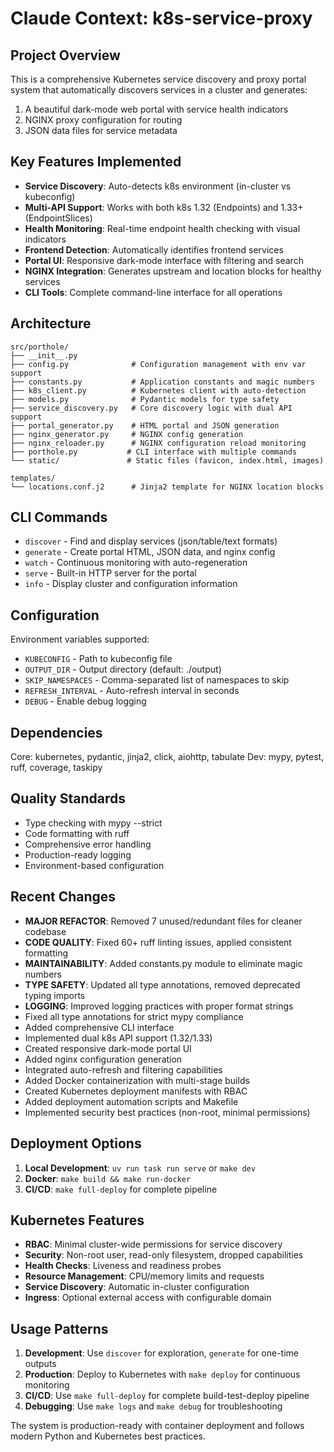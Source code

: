 # Claude Context: k8s-service-proxy

## Project Overview

This is a comprehensive Kubernetes service discovery and proxy portal system that automatically discovers services in a cluster and generates:

1. A beautiful dark-mode web portal with service health indicators
2. NGINX proxy configuration for routing
3. JSON data files for service metadata

## Key Features Implemented

- **Service Discovery**: Auto-detects k8s environment (in-cluster vs kubeconfig)
- **Multi-API Support**: Works with both k8s 1.32 (Endpoints) and 1.33+ (EndpointSlices)
- **Health Monitoring**: Real-time endpoint health checking with visual indicators
- **Frontend Detection**: Automatically identifies frontend services
- **Portal UI**: Responsive dark-mode interface with filtering and search
- **NGINX Integration**: Generates upstream and location blocks for healthy services
- **CLI Tools**: Complete command-line interface for all operations

## Architecture

```
src/porthole/
├── __init__.py
├── config.py              # Configuration management with env var support
├── constants.py           # Application constants and magic numbers
├── k8s_client.py          # Kubernetes client with auto-detection
├── models.py              # Pydantic models for type safety
├── service_discovery.py   # Core discovery logic with dual API support
├── portal_generator.py    # HTML portal and JSON generation
├── nginx_generator.py     # NGINX config generation
├── nginx_reloader.py      # NGINX configuration reload monitoring
├── porthole.py           # CLI interface with multiple commands
└── static/               # Static files (favicon, index.html, images)

templates/
└── locations.conf.j2      # Jinja2 template for NGINX location blocks
```

## CLI Commands

- `discover` - Find and display services (json/table/text formats)
- `generate` - Create portal HTML, JSON data, and nginx config
- `watch` - Continuous monitoring with auto-regeneration
- `serve` - Built-in HTTP server for the portal
- `info` - Display cluster and configuration information

## Configuration

Environment variables supported:

- `KUBECONFIG` - Path to kubeconfig file
- `OUTPUT_DIR` - Output directory (default: ./output)
- `SKIP_NAMESPACES` - Comma-separated list of namespaces to skip
- `REFRESH_INTERVAL` - Auto-refresh interval in seconds
- `DEBUG` - Enable debug logging

## Dependencies

Core: kubernetes, pydantic, jinja2, click, aiohttp, tabulate
Dev: mypy, pytest, ruff, coverage, taskipy

## Quality Standards

- Type checking with mypy --strict
- Code formatting with ruff
- Comprehensive error handling
- Production-ready logging
- Environment-based configuration

## Recent Changes

- **MAJOR REFACTOR**: Removed 7 unused/redundant files for cleaner codebase
- **CODE QUALITY**: Fixed 60+ ruff linting issues, applied consistent formatting
- **MAINTAINABILITY**: Added constants.py module to eliminate magic numbers
- **TYPE SAFETY**: Updated all type annotations, removed deprecated typing imports
- **LOGGING**: Improved logging practices with proper format strings
- Fixed all type annotations for strict mypy compliance
- Added comprehensive CLI interface
- Implemented dual k8s API support (1.32/1.33)
- Created responsive dark-mode portal UI
- Added nginx configuration generation
- Integrated auto-refresh and filtering capabilities
- Added Docker containerization with multi-stage builds
- Created Kubernetes deployment manifests with RBAC
- Added deployment automation scripts and Makefile
- Implemented security best practices (non-root, minimal permissions)

## Deployment Options

1. **Local Development**: `uv run task run serve` or `make dev`
2. **Docker**: `make build && make run-docker`
3. **CI/CD**: `make full-deploy` for complete pipeline

## Kubernetes Features

- **RBAC**: Minimal cluster-wide permissions for service discovery
- **Security**: Non-root user, read-only filesystem, dropped capabilities
- **Health Checks**: Liveness and readiness probes
- **Resource Management**: CPU/memory limits and requests
- **Service Discovery**: Automatic in-cluster configuration
- **Ingress**: Optional external access with configurable domain

## Usage Patterns

1. **Development**: Use `discover` for exploration, `generate` for one-time outputs
2. **Production**: Deploy to Kubernetes with `make deploy` for continuous monitoring
3. **CI/CD**: Use `make full-deploy` for complete build-test-deploy pipeline
4. **Debugging**: Use `make logs` and `make debug` for troubleshooting

The system is production-ready with container deployment and follows modern Python and Kubernetes best practices.
